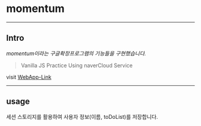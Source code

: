 # momentum
----
## Intro
*momentum이라는 구글확장프로그램의 기능들을 구현했습니다.*

>Vanilla JS Practice
 Using naverCloud Service

visit [WebApp-Link](http://devkhj.tk/momentum/index.html)

----
## usage
 세션 스토리지를 활용하여 사용자 정보(이름, toDoList)를 저장합니다.
